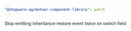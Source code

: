 ```yaml
---
"@shopware-ag/meteor-component-library": patch
---
```


Stop emitting inheritance-restore event twice on switch field
